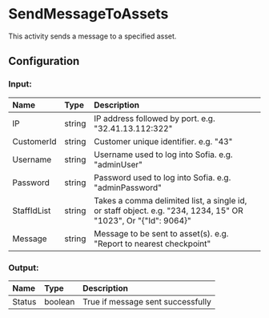 # SendMessageToAssets

This activity sends a message to a specified asset.

## Configuration

### Input:

| Name        | Type   | Description                                                                                                   |
| :---------- | :----- | :------------------------------------------------------------------------------------------------------------ |
| IP          | string | IP address followed by port. e.g. "32.41.13.112:322"                                                          |
| CustomerId  | string | Customer unique identifier. e.g. "43"                                                                         |
| Username    | string | Username used to log into Sofia. e.g. "adminUser"                                                             |
| Password    | string | Password used to log into Sofia. e.g. "adminPassword"                                                         |
| StaffIdList | string | Takes a comma delimited list, a single id, or staff object. e.g. "234, 1234, 15" OR "1023", Or "{"Id": 9064}" |
| Message     | string | Message to be sent to asset(s). e.g. "Report to nearest checkpoint"                                           |

### Output:

| Name   | Type    | Description                       |
| :----- | :------ | :-------------------------------- |
| Status | boolean | True if message sent successfully |
